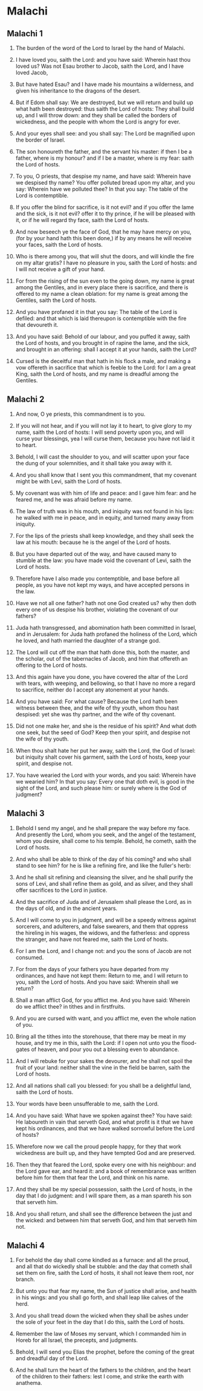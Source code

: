 # Malachi

## Malachi 1

1. The burden of the word of the Lord to Israel by the hand of Malachi.

2. I have loved you, saith the Lord: and you have said: Wherein hast thou loved us? Was not Esau brother to Jacob, saith the Lord, and I have loved Jacob,

3. But have hated Esau? and I have made his mountains a wilderness, and given his inheritance to the dragons of the desert.

4. But if Edom shall say: We are destroyed, but we will return and build up what hath been destroyed: thus saith the Lord of hosts: They shall build up, and I will throw down: and they shall be called the borders of wickedness, and the people with whom the Lord is angry for ever.

5. And your eyes shall see: and you shall say: The Lord be magnified upon the border of Israel.

6. The son honoureth the father, and the servant his master: if then I be a father, where is my honour? and if I be a master, where is my fear: saith the Lord of hosts.

7. To you, O priests, that despise my name, and have said: Wherein have we despised thy name? You offer polluted bread upon my altar, and you say: Wherein have we polluted thee? In that you say: The table of the Lord is contemptible.

8. If you offer the blind for sacrifice, is it not evil? and if you offer the lame and the sick, is it not evil? offer it to thy prince, if he will be pleased with it, or if he will regard thy face, saith the Lord of hosts.

9. And now beseech ye the face of God, that he may have mercy on you, (for by your hand hath this been done,) if by any means he will receive your faces, saith the Lord of hosts.

10. Who is there among you, that will shut the doors, and will kindle the fire on my altar gratis? I have no pleasure in you, saith the Lord of hosts: and I will not receive a gift of your hand.

11. For from the rising of the sun even to the going down, my name is great among the Gentiles, and in every place there is sacrifice, and there is offered to my name a clean oblation: for my name is great among the Gentiles, saith the Lord of hosts.

12. And you have profaned it in that you say: The table of the Lord is defiled: and that which is laid thereupon is contemptible with the fire that devoureth it.

13. And you have said: Behold of our labour, and you puffed it away, saith the Lord of hosts, and you brought in of rapine the lame, and the sick, and brought in an offering: shall I accept it at your hands, saith the Lord?

14. Cursed is the deceitful man that hath in his flock a male, and making a vow offereth in sacrifice that which is feeble to the Lord: for I am a great King, saith the Lord of hosts, and my name is dreadful among the Gentiles. 

## Malachi 2

1. And now, O ye priests, this commandment is to you.

2. If you will not hear, and if you will not lay it to heart, to give glory to my name, saith the Lord of hosts: I will send poverty upon you, and will curse your blessings, yea I will curse them, because you have not laid it to heart.

3. Behold, I will cast the shoulder to you, and will scatter upon your face the dung of your solemnities, and it shall take you away with it.

4. And you shall know that I sent you this commandment, that my covenant might be with Levi, saith the Lord of hosts.

5. My covenant was with him of life and peace: and I gave him fear: and he feared me, and he was afraid before my name.

6. The law of truth was in his mouth, and iniquity was not found in his lips: he walked with me in peace, and in equity, and turned many away from iniquity.

7. For the lips of the priests shall keep knowledge, and they shall seek the law at his mouth: because he is the angel of the Lord of hosts.

8. But you have departed out of the way, and have caused many to stumble at the law: you have made void the covenant of Levi, saith the Lord of hosts.

9. Therefore have I also made you contemptible, and base before all people, as you have not kept my ways, and have accepted persons in the law.

10. Have we not all one father? hath not one God created us? why then doth every one of us despise his brother, violating the covenant of our fathers?

11. Juda hath transgressed, and abomination hath been committed in Israel, and in Jerusalem: for Juda hath profaned the holiness of the Lord, which he loved, and hath married the daughter of a strange god.

12. The Lord will cut off the man that hath done this, both the master, and the scholar, out of the tabernacles of Jacob, and him that offereth an offering to the Lord of hosts.

13. And this again have you done, you have covered the altar of the Lord with tears, with weeping, and bellowing, so that I have no more a regard to sacrifice, neither do I accept any atonement at your hands.

14. And you have said: For what cause? Because the Lord hath been witness between thee, and the wife of thy youth, whom thou hast despised: yet she was thy partner, and the wife of thy covenant.

15. Did not one make her, and she is the residue of his spirit? And what doth one seek, but the seed of God? Keep then your spirit, and despise not the wife of thy youth.

16. When thou shalt hate her put her away, saith the Lord, the God of Israel: but iniquity shalt cover his garment, saith the Lord of hosts, keep your spirit, and despise not.

17. You have wearied the Lord with your words, and you said: Wherein have we wearied him? In that you say: Every one that doth evil, is good in the sight of the Lord, and such please him: or surely where is the God of judgment? 

## Malachi 3

1. Behold I send my angel, and he shall prepare the way before my face. And presently the Lord, whom you seek, and the angel of the testament, whom you desire, shall come to his temple. Behold, he cometh, saith the Lord of hosts.

2. And who shall be able to think of the day of his coming? and who shall stand to see him? for he is like a refining fire, and like the fuller's herb:

3. And he shall sit refining and cleansing the silver, and he shall purify the sons of Levi, and shall refine them as gold, and as silver, and they shall offer sacrifices to the Lord in justice.

4. And the sacrifice of Juda and of Jerusalem shall please the Lord, as in the days of old, and in the ancient years.

5. And I will come to you in judgment, and will be a speedy witness against sorcerers, and adulterers, and false swearers, and them that oppress the hireling in his wages, the widows, and the fatherless: and oppress the stranger, and have not feared me, saith the Lord of hosts.

6. For I am the Lord, and I change not: and you the sons of Jacob are not consumed.

7. For from the days of your fathers you have departed from my ordinances, and have not kept them: Return to me, and I will return to you, saith the Lord of hosts. And you have said: Wherein shall we return?

8. Shall a man afflict God, for you afflict me. And you have said: Wherein do we afflict thee? in tithes and in firstfruits.

9. And you are cursed with want, and you afflict me, even the whole nation of you.

10. Bring all the tithes into the storehouse, that there may be meat in my house, and try me in this, saith the Lord: if I open not unto you the flood-gates of heaven, and pour you out a blessing even to abundance.

11. And I will rebuke for your sakes the devourer, and he shall not spoil the fruit of your land: neither shall the vine in the field be barren, saith the Lord of hosts.

12. And all nations shall call you blessed: for you shall be a delightful land, saith the Lord of hosts.

13. Your words have been unsufferable to me, saith the Lord.

14. And you have said: What have we spoken against thee? You have said: He laboureth in vain that serveth God, and what profit is it that we have kept his ordinances, and that we have walked sorrowful before the Lord of hosts?

15. Wherefore now we call the proud people happy, for they that work wickedness are built up, and they have tempted God and are preserved.

16. Then they that feared the Lord, spoke every one with his neighbour: and the Lord gave ear, and heard it: and a book of remembrance was written before him for them that fear the Lord, and think on his name.

17. And they shall be my special possession, saith the Lord of hosts, in the day that I do judgment: and I will spare them, as a man spareth his son that serveth him.

18. And you shall return, and shall see the difference between the just and the wicked: and between him that serveth God, and him that serveth him not. 

## Malachi 4

1. For behold the day shall come kindled as a furnace: and all the proud, and all that do wickedly shall be stubble: and the day that cometh shall set them on fire, saith the Lord of hosts, it shall not leave them root, nor branch.

2. But unto you that fear my name, the Sun of justice shall arise, and health in his wings: and you shall go forth, and shall leap like calves of the herd.

3. And you shall tread down the wicked when they shall be ashes under the sole of your feet in the day that I do this, saith the Lord of hosts.

4. Remember the law of Moses my servant, which I commanded him in Horeb for all Israel, the precepts, and judgments.

5. Behold, I will send you Elias the prophet, before the coming of the great and dreadful day of the Lord.

6. And he shall turn the heart of the fathers to the children, and the heart of the children to their fathers: lest I come, and strike the earth with anathema.  